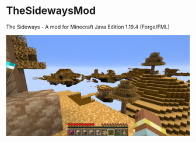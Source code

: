 # TheSidewaysMod
The Sideways - A mod for Minecraft Java Edition 1.19.4 (Forge/FML)

<img src="https://raw.githubusercontent.com/Bonnie39/TheSidewaysMod/main/screenshot/dimension_test_1.png"></img>